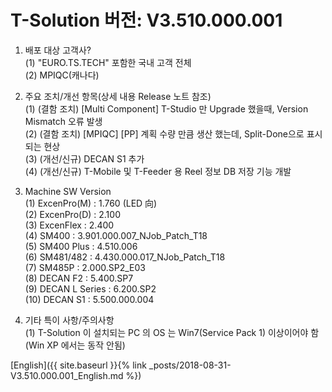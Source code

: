 # T-Solution 버전: V3.510.000.001  

1. 배포 대상 고객사?  
    (1) "EURO.TS.TECH" 포함한 국내 고객 전체  
    (2) MPIQC(캐나다)  

2. 주요 조치/개선 항목(상세 내용 Release 노트 참조)  
    (1) (결함 조치) [Multi Component] T-Studio 만 Upgrade 했을때, Version Mismatch 오류 발생  
    (2) (결함 조치) [MPIQC] [PP] 계획 수량 만큼 생산 했는데, Split-Done으로 표시되는 현상  
    (3) (개선/신규) DECAN S1 추가  
    (4) (개선/신규)  T-Mobile 및 T-Feeder 용 Reel 정보 DB 저장 기능 개발  

3. Machine SW Version  
    (1)  ExcenPro(M)       : 1.760 (LED 向)  
    (2)  ExcenPro(D)       : 2.100  
    (3)  ExcenFlex         : 2.400  
    (4)  SM400             : 3.901.000.007_NJob_Patch_T18  
    (5)  SM400 Plus        : 4.510.006  
    (6)  SM481/482         : 4.430.000.017_NJob_Patch_T18  
    (7)  SM485P 	       : 2.000.SP2_E03  
    (8)  DECAN F2          : 5.400.SP7  
    (9)  DECAN L Series    : 6.200.SP2  
    (10) DECAN S1          : 5.500.000.004  

4. 기타 특이 사항/주의사항  
    (1) T-Solution 이 설치되는 PC 의 OS 는 Win7(Service Pack 1) 이상이어야 함(Win XP 에서는 동작 안됨) 
    
[English]({{ site.baseurl }}{% link _posts/2018-08-31-V3.510.000.001_English.md %})
